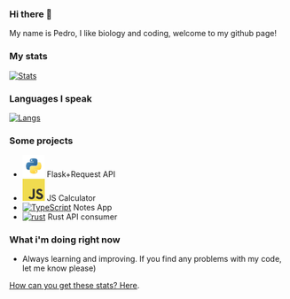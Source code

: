 ### Hi there 👋

My name is Pedro, I like biology and coding, welcome to my github page!

###  My stats

[![Stats](https://github-readme-stats.vercel.app/api?username=pedromarquetti&show_icons=true&theme=dark)](https://github.com/PedroMarquetti "Hi there")

### Languages I speak

[![Langs](https://github-readme-stats.vercel.app/api/top-langs/?username=pedromarquetti&theme=dark&langs_count=8)](https://github.com/pedromarquetti "I started learning Python because of Mr Robot.. then got addicted to learning")

### Some projects

- <a title="I made this when i started learning Python" href="https://github.com/pedromarquetti/fii_api"><img name="fii-api" src="https://raw.githubusercontent.com/github/explore/80688e429a7d4ef2fca1e82350fe8e3517d3494d/topics/python/python.png" alt="Python" height="40" ></a>  Flask+Request API
- <a title="Then I started learning JS..." href="https://github.com/pedromarquetti/calculator"><img name="JS-calculator" src="https://raw.githubusercontent.com/github/explore/80688e429a7d4ef2fca1e82350fe8e3517d3494d/topics/javascript/javascript.png" alt="Javascript" height="40" ></a>  JS Calculator
- <a title="Then I learned React/React Native" href="https://github.com/pedromarquetti/react-notes-app"><img name="notes-app" src="https://img.shields.io/badge/TypeScript-007ACC?logo=typescript&logoColor=white" alt="TypeScript" height="40" ></a>  Notes App
- <a title="Now I'm learning Rust just for fun... I also learned C++, but have no projects published here" href="https://github.com/pedromarquetti/sec-trails"><img name="rust" src="https://img.shields.io/badge/Rust-000000?style=for-the-badge&logo=rust&logoColor=white" alt="rust" height="40" ></a>  Rust API consumer

### What i'm doing right now

- Always learning and improving. If you find any problems with my code, let me know please)


[How can you get these stats? Here](https://github.com/anuraghazra/github-readme-stats "Github stats").


<!--
**PedroMarquetti/PedroMarquetti** is a ✨ _special_ ✨ repository because its `README.md` (this file) appears on your GitHub profile.

Here are some ideas to get you started:

- 🔭 I’m currently working on ...
- 🌱 I’m currently learning ...
- 👯 I’m looking to collaborate on ...
- 🤔 I’m looking for help with ...
- 💬 Ask me about ...
- 📫 How to reach me: ...
- 😄 Pronouns: ...
- ⚡ Fun fact: ...
-->
